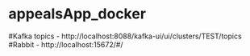 # appealsApp_docker
#Kafka topics - http://localhost:8088/kafka-ui/ui/clusters/TEST/topics
#Rabbit - http://localhost:15672/#/
